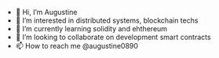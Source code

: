 - 👋 Hi, I’m Augustine
- 👀 I’m interested in distributed systems, blockchain techs
- 🌱 I’m currently learning solidity and ehthereum
- 💞️ I’m looking to collaborate on development smart contracts
- 📫 How to reach me @augustine0890

<!---
augustine0890/augustine0890 is a ✨ special ✨ repository because its `README.md` (this file) appears on your GitHub profile.
You can click the Preview link to take a look at your changes.
--->
